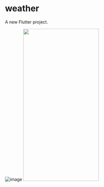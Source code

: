 # weather

A new Flutter project.

![image](https://user-images.githubusercontent.com/65215044/120525139-6ee77b00-c3f5-11eb-9504-e2ba5bc4cad9.png)
<img src = "https://user-images.githubusercontent.com/65215044/120525139-6ee77b00-c3f5-11eb-9504-e2ba5bc4cad9.png" height = "500" width = "250"/>
